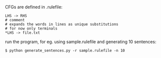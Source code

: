 CFGs are defined in .rulefile:
```
LHS -> RHS
# comment
# expands the words in lines as unique substitutions
# for now only terminals
*LHS -> file.txt 
```

run the program, for eg. using sample.rulefile and generating 10 sentences:
```
$ python generate_sentences.py -r sample.rulefile -n 10
```




